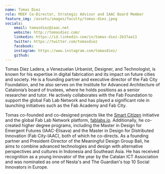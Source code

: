 ```yaml
---
name: Tomas Diez
role: MDEF Co-Director, Strategic Advisor and IAAC Board Member
feature_img: /assets/images/faculty/tomas-diez.jpeg
socials:
    email: tomasdiez@iaac.net
    website: http://tomasdiez.com/
    linkedin: https://id.linkedin.com/in/tomas-diez-2b37aa11
    twitter: https://twitter.com/tomasdiez
    facebook:
    instagram: https://www.instagram.com/tomasdiez/
    github:
---
```


Tomas Diez Ladera, a Venezuelan Urbanist, Designer, and Technologist, is known for his expertise in digital fabrication and its impact on future cities and society. He is a founding partner and executive director of the Fab City Foundation, and he also serves on the Institute for Advanced Architecture of Catalonia’s board of trustees, where he holds positions as a senior researcher and tutor. He actively collaborates with the Fab Foundation to support the global Fab Lab Network and has played a significant role in launching initiatives such as the Fab Academy and Fab City.

Tomas co-founded and co-designed projects like the [Smart Citizen](https://smartcitizen.me) initiative and the global Fab Lab Network platform, [fablabs.io](https://fablabs.io). Additionally, he co-created higher degree programs, including the Master in Design for Emergent Futures (IAAC-Elisava) and the Master in Design for Distributed Innovation (Fab City-IAAC), both of which he co-directs. As a founding partner and President-Director of the Meaningful Design Group Bali, he aims to combine advanced technologies and design with alternative perspectives and cultures in Indonesia and Southeast Asia. He has received recognition as a young innovator of the year by the Catalan ICT Association and was nominated as one of Nesta's and The Guardian's top 10 Social Innovators in Europe.
